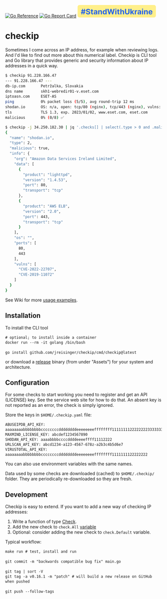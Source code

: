 [![Go Reference](https://pkg.go.dev/badge/github.com/jreisinger/checkip.svg)](https://pkg.go.dev/github.com/jreisinger/checkip)
[![Go Report Card](https://goreportcard.com/badge/github.com/jreisinger/checkip)](https://goreportcard.com/report/github.com/jreisinger/checkip)
[![StandWithUkraine](https://raw.githubusercontent.com/vshymanskyy/StandWithUkraine/main/badges/StandWithUkraine.svg)](https://github.com/vshymanskyy/StandWithUkraine/blob/main/docs/README.md)

# checkip

Sometimes I come across an IP address, for example when reviewing logs. And I'd like to find out more about this numerical label. Checkip is CLI tool and Go library that provides generic and security information about IP addresses in a quick way.

```sh
$ checkip 91.228.166.47
--- 91.228.166.47 ---
db-ip.com       Petržalka, Slovakia
dns name        skh1-webredir01-v.eset.com
iptoasn.com     ESET-AS
ping            0% packet loss (5/5), avg round-trip 12 ms
shodan.io       OS: n/a, open: tcp/80 (nginx), tcp/443 (nginx), vulns: n/a
tls             TLS 1.3, exp. 2023/01/02, www.eset.com, eset.com
malicious       0% (0/8) ✅
```

```sh
$ checkip -j 34.250.182.30 | jq '.checks[] | select(.type > 0 and .malicious == true)'
{
  "name": "shodan.io",
  "type": 2,
  "malicious": true,
  "info": {
    "org": "Amazon Data Services Ireland Limited",
    "data": [
      {
        "product": "lighttpd",
        "version": "1.4.53",
        "port": 80,
        "transport": "tcp"
      },
      {
        "product": "AWS ELB",
        "version": "2.0",
        "port": 443,
        "transport": "tcp"
      }
    ],
    "os": "",
    "ports": [
      80,
      443
    ],
    "vulns": [
      "CVE-2022-22707",
      "CVE-2019-11072"
    ]
  }
}
```

See Wiki for more [usage examples](https://github.com/jreisinger/checkip/wiki/Usage-examples).

## Installation

To install the CLI tool

```
# optional; to install inside a container
docker run --rm -it golang /bin/bash

go install github.com/jreisinger/checkip/cmd/checkip@latest
```

or download a [release](https://github.com/jreisinger/checkip/releases) binary (from under "Assets") for your system and architecture.

## Configuration

For some checks to start working you need to register and get an API (LICENSE) key. See the service web site for how to do that. An absent key is not reported as an error, the check is simply ignored.

Store the keys in `$HOME/.checkip.yaml` file:

```
ABUSEIPDB_API_KEY: aaaaaaaabbbbbbbbccccccccddddddddeeeeeeeeffffffff11111111222222223333333344444444
MAXMIND_LICENSE_KEY: abcdef1234567890
SHODAN_API_KEY: aaaabbbbccccddddeeeeffff11112222
URLSCAN_API_KEY: abcd1234-a123-4567-678z-a2b3c4b5d6e7
VIRUSTOTAL_API_KEY: aaaaaaaabbbbbbbbccccccccddddddddeeeeeeeeffffffff1111111122222222
```

You can also use environment variables with the same names.

Data used by some checks are downloaded (cached) to `$HOME/.checkip/` folder. They are periodically re-downloaded so they are fresh.

## Development

Checkip is easy to extend. If you want to add a new way of checking IP addresses:

1. Write a function of type [Check](https://pkg.go.dev/github.com/jreisinger/checkip#Check). 
2. Add the new check to `check.All` [variable](https://pkg.go.dev/github.com/jreisinger/checkip/check#pkg-variables)
3. Optional: consider adding the new check to `check.Default` variable.

Typical workflow:

```
make run # test, install and run

git commit -m "backwards compatible bug fix" main.go

git tag | sort -V
git tag -a v0.16.1 -m "patch" # will build a new release on GitHub when pushed

git push --follow-tags
```
